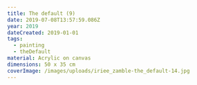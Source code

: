 ```yaml
---
title: The default (9)
date: 2019-07-08T13:57:59.086Z
year: 2019
dateCreated: 2019-01-01
tags:
  - painting
  - theDefault
material: Acrylic on canvas
dimensions: 50 x 35 cm
coverImage: /images/uploads/iriee_zamble-the_default-14.jpg
---
```

